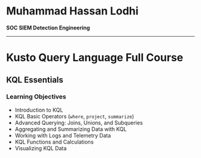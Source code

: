 # Muhammad Hassan Lodhi  
**SOC SIEM Detection Engineering**  

---

# Kusto Query Language Full Course

## KQL Essentials

### Learning Objectives
- Introduction to KQL  
- KQL Basic Operators (`where`, `project`, `summarize`)  
- Advanced Querying: Joins, Unions, and Subqueries  
- Aggregating and Summarizing Data with KQL  
- Working with Logs and Telemetry Data  
- KQL Functions and Calculations  
- Visualizing KQL Data

